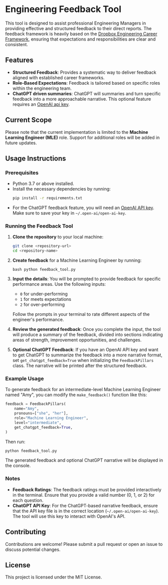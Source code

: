 # Engineering Feedback Tool

This tool is designed to assist professional Engineering Managers in providing effective and structured feedback to their direct reports. The feedback framework is heavily based on the [Dropbox Engineering Career Framework](https://dropbox.github.io/dbx-career-framework/), ensuring that expectations and responsibilities are clear and consistent.

## Features

- **Structured Feedback**: Provides a systematic way to deliver feedback aligned with established career frameworks.
- **Role-Based Expectations**: Feedback is tailored based on specific roles within the engineering team.
- **ChatGPT driven summaries**: ChatGPT will summaries and turn specific feedback into a more approachable narrative. This optional feature requires an [OpenAI api key](https://help.openai.com/en/articles/4936850-where-do-i-find-my-openai-api-key).

## Current Scope

Please note that the current implementation is limited to the **Machine Learning Engineer (MLE)** role. Support for additional roles will be added in future updates.

## Usage Instructions

### Prerequisites

- Python 3.7 or above installed.
- Install the necessary dependencies by running:
  ```bash
  pip install -r requirements.txt
  ```
- For the ChatGPT feedback feature, you will need an [OpenAI API key](https://help.openai.com/en/articles/4936850-where-do-i-find-my-openai-api-key). Make sure to save your key in `~/.open-ai/open-ai-key`.

### Running the Feedback Tool

1. **Clone the repository** to your local machine:

   ```bash
   git clone <repository-url>
   cd <repository-name>
   ```

2. **Create feedback** for a Machine Learning Engineer by running:

   ```
   bash python feedback_tool.py
   ```

3. **Input the details**: You will be prompted to provide feedback for specific performance areas. Use the following inputs:

   - `0` for under-performing
   - `1` for meets expectations
   - `2` for over-performing

   Follow the prompts in your terminal to rate different aspects of the engineer's performance.

4. **Review the generated feedback**: Once you complete the input, the tool will produce a summary of the feedback, divided into sections indicating areas of strength, improvement opportunities, and challenges.

5. **Optional ChatGPT Feedback**: If you have an OpenAI API key and want to get ChatGPT to summarize the feedback into a more narrative format, set `get_chatgpt_feedback=True` when initializing the `FeedbackPillars` class. The narrative will be printed after the structured feedback.

### Example Usage

To generate feedback for an intermediate-level Machine Learning Engineer named "Amy", you can modify the `make_feedback()` function like this:

```python
feedback = FeedbackPillars(
    name="Amy",
    pronouns=["she", "her"],
    role="Machine Learning Engineer",
    level="intermediate",
    get_chatgpt_feedback=True,
)
```

Then run:
```bash
python feedback_tool.py
```
The generated feedback and optional ChatGPT narrative will be displayed in the console.

### Notes

- **Feedback Ratings**: The feedback ratings must be provided interactively in the terminal. Ensure that you provide a valid number (0, 1, or 2) for each question.
- **ChatGPT API Key**: For the ChatGPT-based narrative feedback, ensure that the API key file is in the correct location (`~/.open-ai/open-ai-key`). The tool will use this key to interact with OpenAI's API.

## Contributing

Contributions are welcome! Please submit a pull request or open an issue to discuss potential changes.

## License

This project is licensed under the MIT License.
